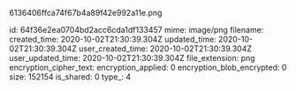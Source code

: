 6136406ffca74f67b4a89f42e992a11e.png

id: 64f36e2ea0704bd2acc6cda1df133457
mime: image/png
filename: 
created_time: 2020-10-02T21:30:39.304Z
updated_time: 2020-10-02T21:30:39.304Z
user_created_time: 2020-10-02T21:30:39.304Z
user_updated_time: 2020-10-02T21:30:39.304Z
file_extension: png
encryption_cipher_text: 
encryption_applied: 0
encryption_blob_encrypted: 0
size: 152154
is_shared: 0
type_: 4